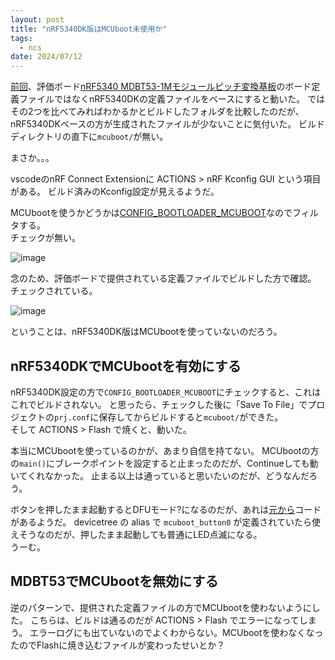 ```yaml
---
layout: post
title: "nRF5340DK版はMCUboot未使用か"
tags:
  - ncs
date: 2024/07/12
---
```


[前回](20240711-boot.md)、評価ボード[nRF5340 MDBT53-1Mモジュールピッチ変換基板](https://www.switch-science.com/products/8658)のボード定義ファイルではなくnRF5340DKの定義ファイルをベースにすると動いた。
ではその2つを比べてみればわかるかとビルドしたフォルダを比較したのだが、nRF5340DKベースの方が生成されたファイルが少ないことに気付いた。
ビルドディレクトリの直下に`mcuboot/`が無い。

まさか。。。

vscodeのnRF Connect Extensionに ACTIONS > nRF Kconfig GUI という項目がある。
ビルド済みのKconfig設定が見えるようだ。

MCUbootを使うかどうかは[CONFIG_BOOTLOADER_MCUBOOT](https://docs.nordicsemi.com/bundle/ncs-latest/page/mcuboot/readme-ncs.html)なのでフィルタする。  
チェックが無い。

![image](20240712a-1.png)

念のため、評価ボードで提供されている定義ファイルでビルドした方で確認。  
チェックされている。

![image](20240712a-2.png)

ということは、nRF5340DK版はMCUbootを使っていないのだろう。

## nRF5340DKでMCUbootを有効にする

nRF5340DK設定の方で`CONFIG_BOOTLOADER_MCUBOOT`にチェックすると、これはこれでビルドされない。
と思ったら、チェックした後に「Save To File」でプロジェクトの`prj.conf`に保存してからビルドすると`mcuboot/`ができた。  
そして ACTIONS > Flash で焼くと、動いた。

本当にMCUbootを使っているのかが、あまり自信を持てない。
MCUbootの方の`main()`にブレークポイントを設定すると止まったのだが、Continueしても動いてくれなかった。
止まる以上は通っていると思いたいのだが、どうなんだろう。

ボタンを押したまま起動するとDFUモード?になるのだが、あれは[元から](https://github.com/nrfconnect/sdk-mcuboot/blob/v2.0.99-ncs1-branch/boot/zephyr/main.c#L478-L489)コードがあるようだ。
devicetree の alias で `mcuboot_button0` が定義されていたら使えそうなのだが、押したまま起動しても普通にLED点滅になる。  
うーむ。

## MDBT53でMCUbootを無効にする

逆のパターンで、提供された定義ファイルの方でMCUbootを使わないようにした。
こちらは、ビルドは通るのだが ACTIONS > Flash でエラーになってしまう。
エラーログにも出ていないのでよくわからない。MCUbootを使わなくなったのでFlashに焼き込むファイルが変わったせいとか？

